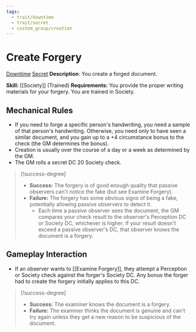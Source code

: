 ```yaml
---
tags:
  - trait/downtime
  - trait/secret
  - custom_group/creation
---
```

# Create Forgery

[Downtime](Downtime.md "General Trait") [Secret](Secret.md "General Trait")
**Description**: You create a forged document.

**Skill:** [[Society]] (Trained)
**Requirements:** You provide the proper writing materials for your forgery. You are trained in Society.

## Mechanical Rules

-  If you need to forge a specific person's handwriting, you need a sample of that person's handwriting. Otherwise, you need only to have seen a similar document, and you gain up to a +4 circumstance bonus to the check (the GM determines the bonus). 
- Creation is usually over the course of a day or a week as determined by the GM.
- The GM rolls a secret DC 20 Society check.

> [!success-degree] 
>- **Success:** The forgery is of good enough quality that passive observers can't notice the fake (but see Examine Forgery).  
>- **Failure:** The forgery has some obvious signs of being a fake, potentially allowing passive observers to detect it.
>	- Each time a passive observer sees the document, the GM compares your check result to the observer's Perception DC or Society DC, whichever is higher. If your result doesn't exceed a passive observer's DC, that observer knows the document is a forgery.

## Gameplay Interaction

-  If an observer wants to [[Examine Forgery]], they attempt a Perception or Society check against the forger's Society DC. Any bonus the forger had to create the forgery initially applies to this DC.
> [!success-degree] 
> - **Success:** The examiner knows the document is a forgery. 
> - **Failure:** The examiner thinks the document is genuine and can't try again unless they get a new reason to be suspicious of the document.